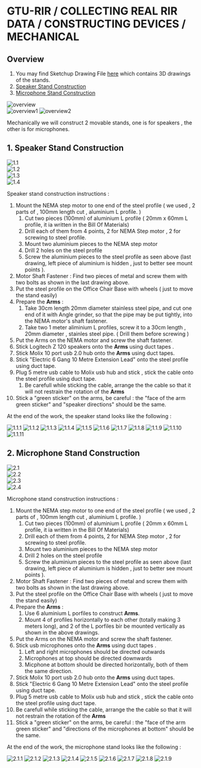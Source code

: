 # GTU-RIR / COLLECTING REAL RIR DATA / CONSTRUCTING DEVICES / MECHANICAL

## Overview



1. You may find Sketchup Drawing File [here][sketchup] which contains 3D drawings of the stands.  
2. [Speaker Stand Construction](#01)
3. [Microphone Stand Construction](#02)


![overview](drawings/0.png)  
![overview1](drawings/1.jpg)
![overview2](drawings/2.jpg)

Mechanically we will construct 2 movable stands, one is for speakers , the other is for microphones.  

## 1. Speaker Stand Construction  <a name="01"></a>

![1.1](drawings/1.png)  
![1.2](drawings/2.png)  
![1.3](drawings/3.png)  
![1.4](drawings/4.png)  

Speaker stand construction instructions :

1. Mount the NEMA step motor to one end of the steel profile ( we used , 2 parts of , 100mm length cut , aluminium L profile. )  
   1. Cut two pieces (100mm) of  aluminium L profile ( 20mm x 60mm L profile, it ia written in the Bill Of Materials)
   2. Drill each of them from 4 points, 2 for NEMA Step motor , 2 for screwing to steel profile.
   3. Mount two aluminium pieces to the NEMA step motor
   4. Drill 2 holes on the steel profile
   5. Screw the aluminium pieces to the steel profile as seen above (last drawing, left piece of aluminium is hidden , just to better see mount points ).
2. Motor Shaft Fastener : Find two pieces of metal and screw them with two bolts as shown in the last drawing above.
3. Put the steel profile on the  Office Chair Base with wheels ( just to move the stand easily)
4. Prepare the **Arms** :
   1. Take 30cm length  20mm diameter  stainless steel pipe, and cut one end of it with Angle grinder, so that the pipe may be put tightly,  into the NEMA motor's shaft fastener.    
   2. Take two 1 meter aliminium L profiles, screw it to a 30cm length , 20mm diameter , stainles steel pipe. ( Drill them before screwing )
5. Put the Arms on the NEMA motor and screw the shaft fastener.
6. Stick Logitech Z 120 speakers onto the **Arms** using duct tapes .
7. Stick Molix 10 port usb 2.0 hub onto the **Arms** using duct tapes.
8. Stick "Electric 6 Gang 10 Metre Extension Lead" onto the steel profile using duct tape.
9. Plug 5 metre usb cable to Molix usb hub and stick , stick the cable onto the steel profile using duct tape.
   1.  Be carefull while sticking the cable,  arrange the the cable so that it will not restrain the rotation of the **Arms**
10. Stick a "green sticker" on the arms, be careful :  the "face of the arm green sticker" and "speaker directions" should be the same.
  
  


At the end of the work, the speaker stand looks like the following :
   
![1.1.1](pictures/20220518_130939.jpg.1.jpg)
![1.1.2](pictures/20220518_130943.jpg.1.jpg)
![1.1.3](pictures/20220518_130946.jpg.1.jpg)
![1.1.4](pictures/20220518_130949.jpg.1.jpg)
![1.1.5](pictures/20220518_130953.jpg.1.jpg)
![1.1.6](pictures/20220518_130959.jpg.1.jpg)
![1.1.7](pictures/20220518_131004.jpg.1.jpg)
![1.1.8](pictures/20220518_131007.jpg.1.jpg)
![1.1.9](pictures/20220518_131012.jpg.1.jpg)
![1.1.10](pictures/20220518_131016.jpg.1.jpg)
![1.1.11](pictures/20220518_131019.jpg.1.jpg)



## 2. Microphone Stand Construction <a name="02"></a>

![2.1](drawings/5.png)  
![2.2](drawings/6.png)  
![2.3](drawings/7.png)  
![2.4](drawings/4.png)  

Microphone stand construction instructions :


1. Mount the NEMA step motor to one end of the steel profile ( we used , 2 parts of , 100mm length cut , aluminium L profile. )  
   1. Cut two pieces (100mm) of  aluminium L profile ( 20mm x 60mm L profile, it ia written in the Bill Of Materials)
   2. Drill each of them from 4 points, 2 for NEMA Step motor , 2 for screwing to steel profile.
   3. Mount two aluminium pieces to the NEMA step motor
   4. Drill 2 holes on the steel profile
   5. Screw the aluminium pieces to the steel profile as seen above (last drawing, left piece of aluminium is hidden , just to better see mount points ).
2. Motor Shaft Fastener : Find two pieces of metal and screw them with two bolts as shown in the last drawing above.
3. Put the steel profile on the  Office Chair Base with wheels ( just to move the stand easily)
4. Prepare the **Arms** :
   1. Use 6 aluminium L porfiles to construct **Arms**.    
   2. Mount 4 of profiles horizontally to each other (totally making 3 meters long), and 2 of the L porfiles bir be mounted vertically as shown in the above drawings. 
5. Put the Arms on the NEMA motor and screw the shaft fastener.
6. Stick usb microphones onto the **Arms** using duct tapes .
   1. Left and right microphones should be directed outwards
   2. Microphones at top should be directed downwards
   3. Micphone at bottom should be directed horizontally, both of them the same direction.
7. Stick Molix 10 port usb 2.0 hub onto the **Arms** using duct tapes.
8. Stick "Electric 6 Gang 10 Metre Extension Lead" onto the steel profile using duct tape.
9.  Plug 5 metre usb cable to Molix usb hub and stick , stick the cable onto the steel profile using duct tape.
   1.  Be carefull while sticking the cable,  arrange the the cable so that it will not restrain the rotation of the **Arms**
10. Stick a "green sticker" on the arms, be careful :  the "face of the arm green sticker" and "directions of the microphones at bottom" should be the same.  
  

At the end of the work, the microphone stand looks like the following :

![2.1.1](pictures/20220518_131039.1.jpg.1.jpg)
![2.1.2](pictures/20220518_131039.jpg.1.jpg)
![2.1.3](pictures/20220518_131041.jpg.1.jpg)
![2.1.4](pictures/20220518_131044.jpg.1.jpg)
![2.1.5](pictures/20220518_131047.jpg.1.jpg)
![2.1.6](pictures/20220518_131056.jpg.1.jpg)
![2.1.7](pictures/20220518_131100.jpg.1.jpg)
![2.1.8](pictures/20220518_131102.jpg.1.jpg)
![2.1.9](pictures/20220518_131107.jpg.1.jpg)

[sketchup]: rir-measurement-setup-1.0.2.skp


